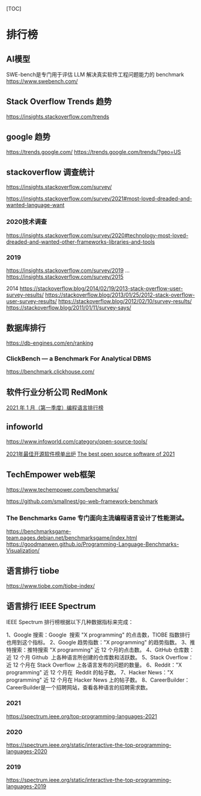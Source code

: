 <!--toc-->
[TOC]
# 排行榜

## AI模型
SWE-bench是专门用于评估 LLM 解决真实软件工程问题能力的 benchmark
https://www.swebench.com/

## Stack Overflow Trends 趋势
https://insights.stackoverflow.com/trends


## google 趋势
https://trends.google.com/
https://trends.google.com/trends/?geo=US

## stackoverflow 调查统计
https://insights.stackoverflow.com/survey/

https://insights.stackoverflow.com/survey/2021#most-loved-dreaded-and-wanted-language-want

### 2020技术调查
https://insights.stackoverflow.com/survey/2020#technology-most-loved-dreaded-and-wanted-other-frameworks-libraries-and-tools

### 2019
https://insights.stackoverflow.com/survey/2019
...
https://insights.stackoverflow.com/survey/2015

2014
https://stackoverflow.blog/2014/02/19/2013-stack-overflow-user-survey-results/
https://stackoverflow.blog/2013/01/25/2012-stack-overflow-user-survey-results/
https://stackoverflow.blog/2012/02/10/survey-results/
https://stackoverflow.blog/2011/01/11/survey-says/

## 数据库排行

https://db-engines.com/en/ranking

### ClickBench — a Benchmark For Analytical DBMS
https://benchmark.clickhouse.com/

## 软件行业分析公司 RedMonk
[2021 年 1 月（第一季度）编程语言排行榜](https://redmonk.com/sogrady/2021/03/01/language-rankings-1-21/)

## infoworld
https://www.infoworld.com/category/open-source-tools/

[2021年最佳开源软件榜单出炉](https://mp.weixin.qq.com/s/cmT1_yObF1nD9U1-gxHz7g) 
[The best open source software of 2021](https://www.infoworld.com/article/3637038/the-best-open-source-software-of-2021.html#slide1)

## TechEmpower web框架
https://www.techempower.com/benchmarks/

https://github.com/smallnest/go-web-framework-benchmark

### The Benchmarks Game 专门面向主流编程语言设计了性能测试。
https://benchmarksgame-team.pages.debian.net/benchmarksgame/index.html
https://goodmanwen.github.io/Programming-Language-Benchmarks-Visualization/

## 语言排行 tiobe
https://www.tiobe.com/tiobe-index/

## 语言排行 IEEE Spectrum
IEEE Spectrum 排行榜根据以下几种数据指标来完成：

1、Google 搜索：Google  搜索 "X programming" 的点击数，TIOBE 指数排行也用到这个指标。
2、Google 趋势指数："X programming" 的趋势指数。
3、推特搜索：推特搜索 "X programming" 近 12 个月的点击数。
4、GitHub 仓库数：近 12 个月 Github  上各种语言所创建的仓库数和活跃数。
5、Stack Overflow：近 12 个月在 Stack Overflow 上各语言发布的问题的数量。
6、Reddit："X programming" 近 12 个月在  Reddit 的帖子数。
7、Hacker News："X programming" 近 12 个月在 Hacker News 上的帖子数。
8、CareerBuilder：CareerBuilder是一个招聘网站，查看各种语言的招聘需求数。
### 2021
https://spectrum.ieee.org/top-programming-languages-2021
### 2020
https://spectrum.ieee.org/static/interactive-the-top-programming-languages-2020

### 2019
https://spectrum.ieee.org/static/interactive-the-top-programming-languages-2019